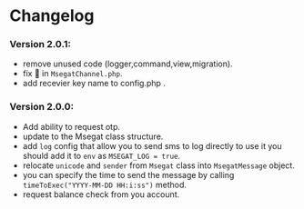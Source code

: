 # Changelog

### Version 2.0.1:
- remove unused code (logger,command,view,migration).
- fix :bug: in ```MsegatChannel.php```.
- add recevier key name to config.php .

### Version 2.0.0:

- Add ability to request otp.
- update to the Msegat class structure.
- add `log` config that allow you to send sms to log directly to use it you should add it to `env`
  as `MSEGAT_LOG = true`.
- relocate `unicode` and `sender` from `Msegat` class into `MsegatMessage` object.
- you can specify the time to send the message by calling `timeToExec("YYYY-MM-DD HH:i:ss")` method.
- request balance check from you account.

